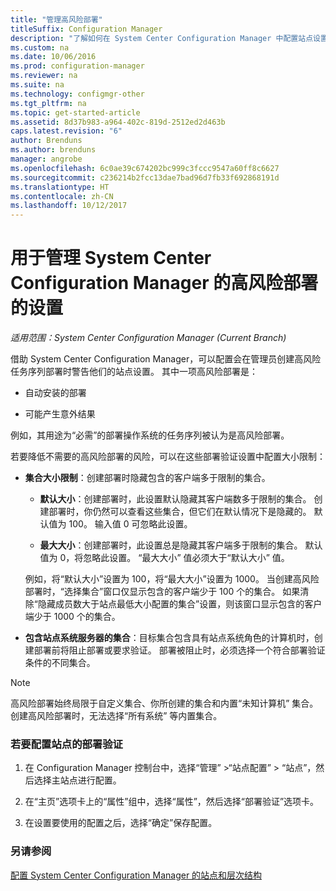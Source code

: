 ```yaml
---
title: "管理高风险部署"
titleSuffix: Configuration Manager
description: "了解如何在 System Center Configuration Manager 中配置站点设置以便在管理员创建高风险部署时警告他们。"
ms.custom: na
ms.date: 10/06/2016
ms.prod: configuration-manager
ms.reviewer: na
ms.suite: na
ms.technology: configmgr-other
ms.tgt_pltfrm: na
ms.topic: get-started-article
ms.assetid: 8d37b983-a964-402c-819d-2512ed2d463b
caps.latest.revision: "6"
author: Brenduns
ms.author: brenduns
manager: angrobe
ms.openlocfilehash: 6c0ae39c674202bc999c3fccc9547a60ff8c6627
ms.sourcegitcommit: c236214b2fcc13dae7bad96d7fb33f692868191d
ms.translationtype: HT
ms.contentlocale: zh-CN
ms.lasthandoff: 10/12/2017
---
```

# <a name="settings-to-manage-high-risk-deployments-for-system-center-configuration-manager"></a>用于管理 System Center Configuration Manager 的高风险部署的设置

*适用范围：System Center Configuration Manager (Current Branch)*


借助 System Center Configuration Manager，可以配置会在管理员创建高风险任务序列部署时警告他们的站点设置。 其中一项高风险部署是：  

-   自动安装的部署  

-   可能产生意外结果  

 例如，其用途为“必需”的部署操作系统的任务序列被认为是高风险部署。  

 若要降低不需要的高风险部署的风险，可以在这些部署验证设置中配置大小限制：  

-   **集合大小限制**：创建部署时隐藏包含的客户端多于限制的集合。  

    -   **默认大小**：创建部署时，此设置默认隐藏其客户端数多于限制的集合。 创建部署时，你仍然可以查看这些集合，但它们在默认情况下是隐藏的。 默认值为 100。 输入值 0 可忽略此设置。  

    -   **最大大小**：创建部署时，此设置总是隐藏其客户端多于限制的集合。 默认值为 0，将忽略此设置。 “最大大小”  值必须大于“默认大小”  值。  

     例如，将“默认大小”设置为 100，将“最大大小”设置为 1000。 当创建高风险部署时，“选择集合”窗口仅显示包含的客户端少于 100 个的集合。 如果清除“隐藏成员数大于站点最低大小配置的集合”设置，则该窗口显示包含的客户端少于 1000 个的集合。  

-   **包含站点系统服务器的集合**：目标集合包含具有站点系统角色的计算机时，创建部署前将阻止部署或要求验证。 部署被阻止时，必须选择一个符合部署验证条件的不同集合。  

> [!NOTE]  
>  高风险部署始终局限于自定义集合、你所创建的集合和内置“未知计算机”  集合。 创建高风险部署时，无法选择“所有系统” 等内置集合。  

### <a name="to-configure-deployment-verification-for-a-site"></a>若要配置站点的部署验证  

1.  在 Configuration Manager 控制台中，选择“管理” >“站点配置” > “站点”，然后选择主站点进行配置。  

2.  在“主页”选项卡上的“属性”组中，选择“属性”，然后选择“部署验证”选项卡。  

3.  在设置要使用的配置之后，选择“确定”保存配置。  

### <a name="see-also"></a>另请参阅  
 [配置 System Center Configuration Manager 的站点和层次结构](../../core/servers/deploy/configure/configure-sites-and-hierarchies.md)
